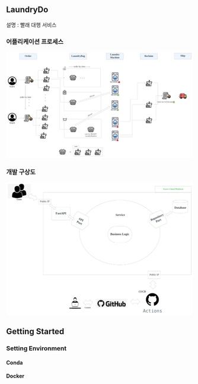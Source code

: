 ## LaundryDo
설명 : 빨래 대행 서비스  

### 어플리케이션 프로세스
![프로세스](<img/LaundryDO full process.png>)

### 개발 구상도

![구상도](<img/LaundryDo Diagram.png>)
## Getting Started

### Setting Environment
#### Conda
#### Docker

